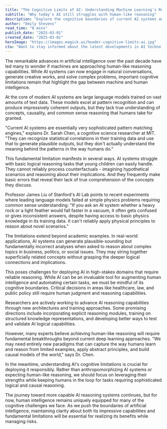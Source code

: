 ```yaml
---
title: "The Cognitive Limits of AI: Understanding Machine Learning's Reasoning Boundaries"
subtitle: "Why today's AI still struggles with human-like reasoning"
description: "Explore the cognitive boundaries of current AI systems and their implications for real-world applications. While AI systems have achieved remarkable capabilities in pattern recognition and language processing, they still face significant limitations in human-like reasoning and understanding."
author: "Emily Stevens"
read_time: "8 mins"
publish_date: "2025-03-01"
created_date: "2025-03-01"
heroImage: "https://images.magick.ai/header-cognitive-limits-ai.jpg"
cta: "Want to stay informed about the latest developments in AI technology and its real-world implications? Follow us on LinkedIn for regular insights, analysis, and expert perspectives on the evolving landscape of artificial intelligence."
---
```


The remarkable advances in artificial intelligence over the past decade have led many to wonder if machines are approaching human-like reasoning capabilities. While AI systems can now engage in natural conversations, generate creative works, and solve complex problems, important cognitive limitations remain that highlight the gap between machine and human intelligence.

At the core of modern AI systems are large language models trained on vast amounts of text data. These models excel at pattern recognition and can produce impressively coherent outputs, but they lack true understanding of concepts, causality, and common sense reasoning that humans take for granted.

"Current AI systems are essentially very sophisticated pattern matching engines," explains Dr. Sarah Chen, a cognitive science researcher at MIT. "They can recognize statistical correlations in their training data and use that to generate plausible outputs, but they don't actually understand the meaning behind the patterns in the way humans do."

This fundamental limitation manifests in several ways. AI systems struggle with basic logical reasoning tasks that young children can easily handle. They cannot reliably process counterfactuals - imagining hypothetical scenarios and reasoning about their implications. And they frequently make basic errors that reveal their lack of true comprehension of the concepts they discuss.

Professor James Liu of Stanford's AI Lab points to recent experiments where leading language models failed at simple physics problems requiring common sense understanding: "If you ask an AI system whether a heavy rock or a light feather would fall faster in a vacuum, it often gets confused or gives inconsistent answers, despite having access to basic physics knowledge in its training data. It can't reliably apply physical principles to reason about novel scenarios."

The limitations extend beyond academic examples. In real-world applications, AI systems can generate plausible-sounding but fundamentally incorrect analyses when asked to reason about complex topics in business, politics, or social issues. They may string together superficially related concepts without grasping the deeper logical connections and implications.

This poses challenges for deploying AI in high-stakes domains that require reliable reasoning. While AI can be an invaluable tool for augmenting human intelligence and automating certain tasks, we must be mindful of its cognitive boundaries. Critical decisions in areas like healthcare, law, and public policy still require human judgment and reasoning capabilities.

Researchers are actively working to advance AI reasoning capabilities through new architectures and training approaches. Some promising directions include incorporating explicit reasoning modules, training on structured knowledge representations, and developing better ways to test and validate AI logical capabilities.

However, many experts believe achieving human-like reasoning will require fundamental breakthroughs beyond current deep learning approaches. "We may need entirely new paradigms that can capture the way humans learn and reason from limited examples, apply abstract principles, and build causal models of the world," says Dr. Chen.

In the meantime, understanding AI's cognitive limitations is crucial for deploying it responsibly. Rather than anthropomorphizing AI systems or expecting human-like reasoning, we should focus on leveraging their strengths while keeping humans in the loop for tasks requiring sophisticated logical and causal reasoning.

The journey toward more capable AI reasoning systems continues, but for now, human intelligence remains uniquely equipped for many of the cognitive challenges we face. As we push the boundaries of artificial intelligence, maintaining clarity about both its impressive capabilities and fundamental limitations will be essential for realizing its benefits while managing risks.